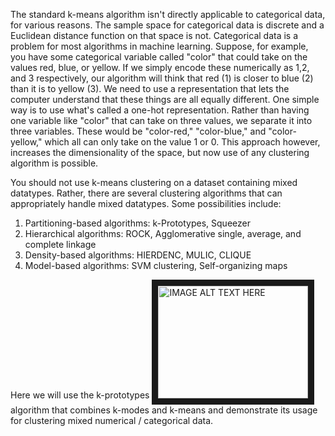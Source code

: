 The standard k-means algorithm isn't directly applicable to categorical data, for various reasons. The sample space for categorical data is discrete and a Euclidean distance function on that space is not.
Categorical data is a problem for most algorithms in machine learning. Suppose, for example, you have some categorical variable called "color" that could take on the values red, blue, or yellow. If we simply encode these numerically as 1,2, and 3 respectively, our algorithm will think that red (1) is closer to blue (2) than it is to yellow (3). We need to use a representation that lets the computer understand that these things are all equally different. One simple way is to use what's called a one-hot representation. Rather than having one variable like "color" that can take on three values, we separate it into three variables. These would be "color-red," "color-blue," and "color-yellow," which all can only take on the value 1 or 0. This approach however, increases the dimensionality of the space, but now use of any clustering algorithm is possible. 

You should not use k-means clustering on a dataset containing mixed datatypes. Rather, there are several clustering algorithms that can appropriately handle mixed datatypes. Some possibilities include:
1) Partitioning-based algorithms: k-Prototypes, Squeezer
2) Hierarchical algorithms: ROCK, Agglomerative single, average, and complete linkage
3) Density-based algorithms: HIERDENC, MULIC, CLIQUE
4) Model-based algorithms: SVM clustering, Self-organizing maps

Here we will use the k-prototypes <a href="http://www.youtube.com/watch?feature=player_embedded&v=YOUTUBE_VIDEO_ID_HERE
" target="_blank"><img src="http://img.youtube.com/vi/YOUTUBE_VIDEO_ID_HERE/0.jpg" 
alt="IMAGE ALT TEXT HERE" width="240" height="180" border="10" /></a> algorithm that combines k-modes and k-means and demonstrate its usage for clustering mixed numerical / categorical data.

